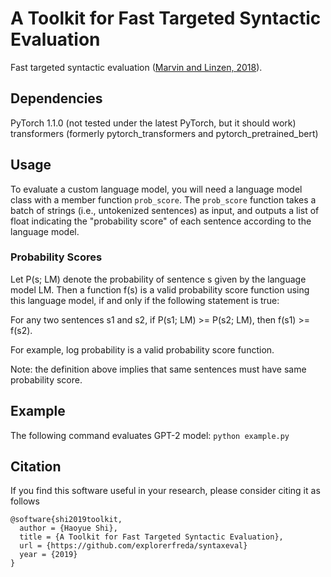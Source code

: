 <script src="//yihui.name/js/math-code.js"></script>
<script async src="//mathjax.rstudio.com/latest/MathJax.js?config=TeX-MML-AM_CHTML"></script>

# A Toolkit for Fast Targeted Syntactic Evaluation
Fast targeted syntactic evaluation ([Marvin and Linzen, 2018](https://www.aclweb.org/anthology/D18-1151)). 

## Dependencies
PyTorch 1.1.0 (not tested under the latest PyTorch, but it should work)
transformers (formerly pytorch_transformers and pytorch_pretrained_bert)

## Usage
To evaluate a custom language model, you will need a language model class with a member function `prob_score`.
The `prob_score` function takes a batch of strings (i.e., untokenized sentences) as input, and outputs a list of float indicating the "probability score" of each sentence according to the language model. 

### Probability Scores
Let P(s; LM) denote the probability of sentence s given by the language model LM. Then a function f(s) is a valid probability score function using this language model, if and only if the following statement is true:

For any two sentences s1 and s2, if P(s1; LM) >= P(s2; LM), then f(s1) >= f(s2). 

For example, log probability is a valid probability score function. 

Note: the definition above implies that same sentences must have same probability score. 

## Example
The following command evaluates GPT-2 model:
``` python example.py ```


## Citation
If you find this software useful in your research, please consider citing it as follows
```
@software{shi2019toolkit,
  author = {Haoyue Shi},
  title = {A Toolkit for Fast Targeted Syntactic Evaluation},
  url = {https://github.com/explorerfreda/syntaxeval}
  year = {2019}
}
```
